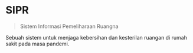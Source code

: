 # SIPR

> Sistem Informasi Pemeliharaan Ruangna

Sebuah sistem untuk menjaga kebersihan dan kesterilan ruangan di rumah sakit pada masa pandemi.
